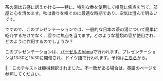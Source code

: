 <p>茶の湯は五感に訴えかける⸺特に、特別な香を使用して嗅覚に焦点を当て、部屋と心を清めます。秋は香りを嗅ぐのに最適な時期であり、空気は澄んで明るいです。</p>
<p>ですので、このプレゼンテーションでは、一般的な日本の茶の湯について簡単に紹介するだけでなく、香りに焦点を当てます。どのような種類の香が使用され、どのように作用するのでしょうか？</p>
<p>このプレゼンテーションは、<a href="https://homu.ch/">バーゼルのhōmu</a>で行われます。プレゼンテーションは13:30と15:30に開催され、ドイツ語で行われます。予約は<a href="welcome@homu.ch">こちら</a>から。</p>
👾：このテキストは機械翻訳されました。不一致がある場合は、英語のページを参照してください。
